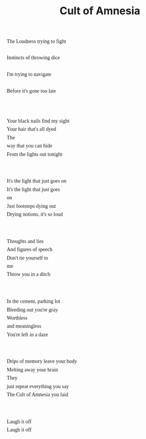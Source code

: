 <link href="https://fonts.googleapis.com/css2?family=EB+Garamond:ital,wght@0,400..800;1,400..800&display=swap" rel="stylesheet">
<link href="https://fonts.googleapis.com/css2?family=Inter:ital,opsz,wght@0,14..32,100..900;1,14..32,100..900&display=swap">
<style>
  body {
    font-family: 'Inter', sans-serif;
  }
  .poem {
    font-family: "EB Garamond", serif;
    margin: 2rem 0;
    line-height: 1.6;
    white-space: pre-line;
  }
</style>

<body>
<div>
<h1 style="text-align: center;"> <strong>Cult of Amnesia </strong> </h1>
</div>
 
<div class="poem";>
  The Loudness trying to fight<br>
  Instincts of throwing dice<br>
  I'm trying to navigate<br>
  Before it's gone too late<br>

  Your black nails find my sight<br>
  Your hair that's all dyed<br>
  The way that you can hide<br>
  From the lights out tonight<br>

  It's the light that just goes on<br>
  It's the light that just goes on<br>
  Just footsteps dying out<br>
  Drying notions, it's so loud<br>

  Thoughts and lies<br>
  And figures of speech<br>
  Don't tie yourself to me<br>
  Throw you in a ditch<br>

  In the cement, parking lot<br>
  Bleeding out you're gray<br>
  Worthless and meaningless<br>
  You're left in a daze<br>

  Drips of memory leave your body<br>
  Melting away your brain<br>
  They just repeat everything you say<br>
  The Cult of Amnesia you laid<br>

  Laugh it off<br>
  Laugh it off<br>
</div>
</body>
